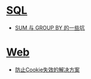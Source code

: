# [SQL](https://github.com/adamearthhuang/blog/labels/SQL)
* [SUM 与 GROUP BY 的一些坑](https://github.com/adamearthhuang/blog/issues/2)

# [Web](https://github.com/adamearthhuang/blog/labels/Web)
* [防止Cookie失效的解决方案](https://github.com/adamearthhuang/blog/issues/1)